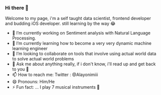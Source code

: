 ### Hi there 👋
 Welcome to my page, i'm a self taught data scientist, frontend developer and budding iOS developer. still learning by the way 😂 



- 🔭 I’m currently working on Sentiment analysis with Natural Language Processing. 
- 🌱 I’m currently learning how to become a very very dynamic machine learning engineer
- 👯 I’m looking to collaborate on tools that involve using actual world data to solve actual world problems
- 💬 Ask me about anything really, if i don't know, i'll read up and get back to you 🤝
- 📫 How to reach me: Twitter : @Alayonimiii 
- 😄 Pronouns: Him/He
- ⚡ Fun fact: ... I play 7 musical instruments 💫

